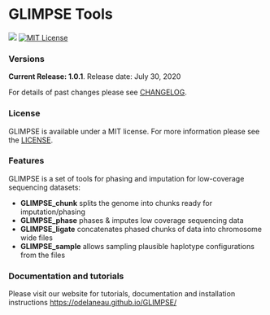 # GLIMPSE Tools

[![](docs/images/branding/glimpse_logo_250x107.png)](https://odelaneau.github.io/GLIMPSE/)
[![MIT License](https://img.shields.io/badge/license-MIT-green.svg)](LICENSE)

### Versions

**Current Release: 1.0.1**. Release date: July 30, 2020

For details of past changes please see [CHANGELOG](versions/CHANGELOG.md).

### License

GLIMPSE is available under a MIT license. For more information please see the [LICENSE](LICENSE).
 
### Features
GLIMPSE is a set of tools for phasing and imputation for low-coverage sequencing datasets:

- **GLIMPSE_chunk** splits the genome into chunks ready for imputation/phasing
- **GLIMPSE_phase** phases & imputes low coverage sequencing data
- **GLIMPSE_ligate** concatenates phased chunks of data into chromosome wide files
- **GLIMPSE_sample** allows sampling plausible haplotype configurations from the files

### Documentation and tutorials

Please visit our website for tutorials, documentation and installation instructions 
https://odelaneau.github.io/GLIMPSE/